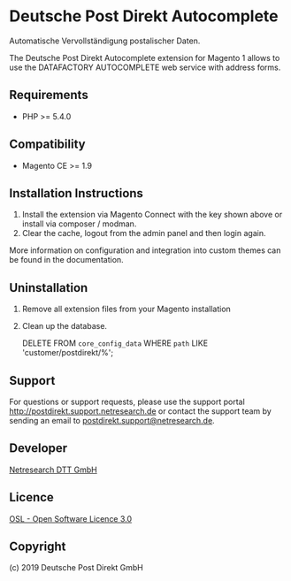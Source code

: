 Deutsche Post Direkt Autocomplete
=================================

Automatische Vervollständigung postalischer Daten.

The Deutsche Post Direkt Autocomplete extension for Magento 1 allows to use
the DATAFACTORY AUTOCOMPLETE web service with address forms.

Requirements
------------
- PHP >= 5.4.0

Compatibility
-------------
- Magento CE >= 1.9

Installation Instructions
-------------------------

1. Install the extension via Magento Connect with the key shown above or install
   via composer / modman.
2. Clear the cache, logout from the admin panel and then login again.

More information on configuration and integration into custom themes can be found
in the documentation.

Uninstallation
--------------
1. Remove all extension files from your Magento installation
2. Clean up the database.


    DELETE FROM `core_config_data` WHERE `path` LIKE 'customer/postdirekt/%';

Support
-------

For questions or support requests, please use the support portal http://postdirekt.support.netresearch.de
or contact the support team by sending an email to <postdirekt.support@netresearch.de>.

Developer
---------
[Netresearch DTT GmbH](https://www.netresearch.de/)

Licence
-------
[OSL - Open Software Licence 3.0](https://opensource.org/licenses/osl-3.0.php)

Copyright
---------
(c) 2019 Deutsche Post Direkt GmbH
